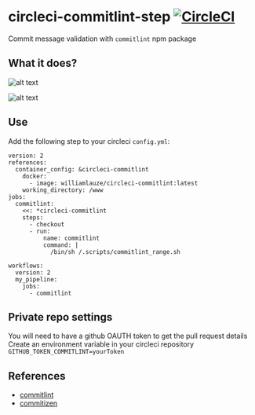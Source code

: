 # circleci-commitlint-step [![CircleCI](https://circleci.com/gh/wilau2/circleci-commitlint-step.svg?style=svg)](https://circleci.com/gh/wilau2/circleci-commitlint-step)
Commit message validation with `commitlint` npm package

## What it does? 

![alt text](https://github.com/wilau2/circleci-commitlint-step/blob/master/.github/circle_fail.png)

![alt text](https://github.com/wilau2/circleci-commitlint-step/blob/master/.github/circle_success.png)

## Use 
Add the following step to your circleci `config.yml`:
```
version: 2
references:
  container_config: &circleci-commitlint
    docker:
      - image: williamlauze/circleci-commitlint:latest
    working_directory: /www
jobs:
  commitlint:
    <<: *circleci-commitlint
    steps:
      - checkout
      - run:
          name: commitlint
          command: |
            /bin/sh /.scripts/commitlint_range.sh

workflows:
  version: 2
  my_pipeline:
    jobs:
      - commitlint
```

## Private repo settings
You will need to have a github OAUTH token to get the pull request details
Create an environment variable in your circleci repository
`GITHUB_TOKEN_COMMITLINT=yourToken`

## References
- [commitlint](https://github.com/marionebl/commitlint)
- [commitizen](https://github.com/commitizen/cz-cli)
